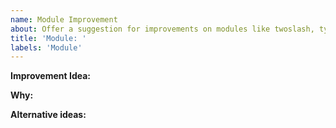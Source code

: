 ```yaml
---
name: Module Improvement
about: Offer a suggestion for improvements on modules like twoslash, typescript-vfs and gatsby-remark-shiki-twoslash
title: 'Module: '
labels: 'Module'
---
```


<!-- Issue Report -->

**Improvement Idea:**

<!-- Why do it this way? -->

**Why:**

<!-- Are there other ways to do it? -->

**Alternative ideas:**
